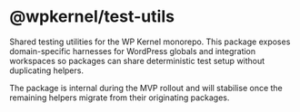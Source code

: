 # @wpkernel/test-utils

Shared testing utilities for the WP Kernel monorepo. This package exposes domain-specific harnesses for WordPress globals and integration workspaces so packages can share deterministic test setup without duplicating helpers.

The package is internal during the MVP rollout and will stabilise once the remaining helpers migrate from their originating packages.
